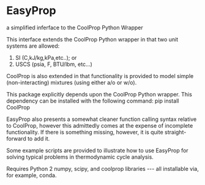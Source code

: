 # EasyProp
a simplified inferface to the CoolProp Python Wrapper 

This interface extends the CoolProp Python wrapper in that two unit systems are allowed:
1. SI (C,kJ/kg,kPa,etc..); or
2. USCS (psia, F, BTU/lbm, etc...)


CoolProp is also extended in that functionality is provided to model simple (non-interacting) mixtures
(using either a/o or w/o).

This package explicitly depends upon the CoolProp Python wrapper.  This dependency can be installed
with the following command: pip install CoolProp

EasyProp also presents a somewhat cleaner function calling syntax relative to CoolProp, however this admittedly
comes at the expense of incomplete functionality.  If there is something missing, however, it is quite 
straight-forward to add it.

Some example scripts are provided to illustrate how to use EasyProp for solving typical problems
in thermodynamic cycle analysis.  

Requires Python 2  numpy, scipy, and coolprop libraries --- all installable via, for example, conda.
